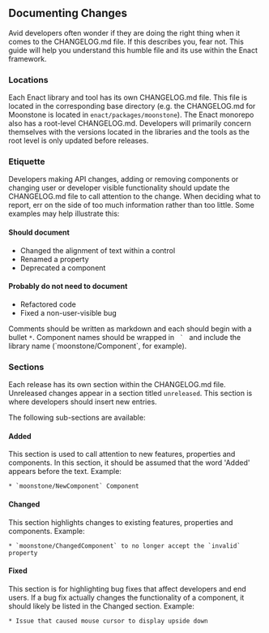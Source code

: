 <section>

## Documenting Changes

Avid developers often wonder if they are doing the right thing when it comes to the CHANGELOG.md file. If this describes
you, fear not. This guide will help you understand this humble file and its use within the Enact framework.

### Locations

Each Enact library and tool has its own CHANGELOG.md file. This file is located in the corresponding base directory
(e.g. the CHANGELOG.md for Moonstone is located in `enact/packages/moonstone`). The Enact monorepo also has a root-level
CHANGELOG.md. Developers will primarily concern themselves with the versions located in the libraries and the tools as
the root level is only updated before releases.

### Etiquette

Developers making API changes, adding or removing components or changing user or developer visible functionality should
update the CHANGELOG.md file to call attention to the change. When deciding what to report, err on the side of too much
information rather than too little. Some examples may help illustrate this:

#### Should document

*   Changed the alignment of text within a control
*   Renamed a property
*   Deprecated a component

#### Probably do not need to document

*   Refactored code
*   Fixed a non-user-visible bug

Comments should be written as markdown and each should begin with a bullet `*`. Component names should be wrapped in ``  `  ``
and include the library name (\`moonstone/Component\`, for example).

### Sections

Each release has its own section within the CHANGELOG.md file. Unreleased changes appear in a section titled `unreleased`.
This section is where developers should insert new entries.

The following sub-sections are available:

#### Added

This section is used to call attention to new features, properties and components. In this section, it should be assumed
that the word 'Added' appears before the text. Example:

```
* `moonstone/NewComponent` Component
```

#### Changed

This section highlights changes to existing features, properties and components. Example:

```
* `moonstone/ChangedComponent` to no longer accept the `invalid` property
```

#### Fixed

This section is for highlighting bug fixes that affect developers and end users. If a bug fix actually changes the
functionality of a component, it should likely be listed in the Changed section. Example:

```
* Issue that caused mouse cursor to display upside down
```

</section>